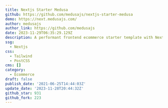 ```yaml
---
title: Nextjs Starter Medusa
github: https://github.com/medusajs/nextjs-starter-medusa
demo: https://next.medusajs.com/
author: medusajs
author_link: https://github.com/medusajs
date: 2023-11-29T06:35:29.129Z
description: A performant frontend ecommerce starter template with Next.js 14 and Medusa.
ssg:
  - Nextjs
css:
  - Tailwind
  - PostCSS
cms: []
category:
  - Ecommerce
draft: false
publish_date: '2021-06-25T14:44:03Z'
update_date: '2023-11-28T20:44:32Z'
github_star: 931
github_fork: 223
---
```

